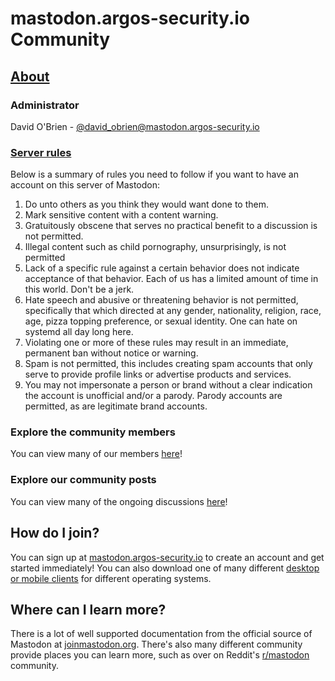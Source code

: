 # mastodon.argos-security.io Community

## [About](https://mastodon.argos-security.io)

### Administrator

David O'Brien - [@david_obrien@mastodon.argos-security.io](https://mastodon.argos-security.io/@david_obrien@mastodon.argos-security.io)
 
### [Server rules](https://mastodon.argos-security.io/about/more#rules)

Below is a summary of rules you need to follow if you want to have an account on this server of Mastodon:

1. Do unto others as you think they would want done to them.
1. Mark sensitive content with a content warning.
1. Gratuitously obscene that serves no practical benefit to a discussion is not permitted.
1. Illegal content such as child pornography, unsurprisingly, is not permitted
1. Lack of a specific rule against a certain behavior does not indicate acceptance of that behavior. Each of us has a limited amount of time in this world. Don't be a jerk.
1. Hate speech and abusive or threatening behavior is not permitted, specifically that which directed at any gender, nationality, religion, race, age, pizza topping preference, or sexual identity. One can hate on systemd all day long here.
1. Violating one or more of these rules may result in an immediate, permanent ban without notice or warning.
1. Spam is not permitted, this includes creating spam accounts that only serve to provide profile links or advertise products and services.
1. You may not impersonate a person or brand without a clear indication the account is unofficial and/or a parody. Parody accounts are permitted, as are legitimate brand accounts.

### Explore the community members

You can view many of our members [here](https://mastodon.argos-security.io/explore)!

### Explore our community posts

You can view many of the ongoing discussions [here](https://mastodon.argos-security.io/public)!

## How do I join?

You can sign up at [mastodon.argos-security.io](https://mastodon.argos-security.io/) to create an account and get started immediately! You can also download one of many different [desktop or mobile clients](https://joinmastodon.org/apps) for different operating systems.

## Where can I learn more?

There is a lot of well supported documentation from the official source of Mastodon at [joinmastodon.org](https://docs.joinmastodon.org). There's also many different community provide places you can learn more, such as over on Reddit's [r/mastodon](https://www.reddit.com/r/Mastodon/) community.
